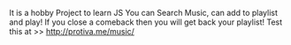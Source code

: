 It is a hobby Project to learn JS
You can Search Music, can add to playlist and play!
If you close a comeback then you will get back your playlist!
Test this at >> http://protiva.me/music/